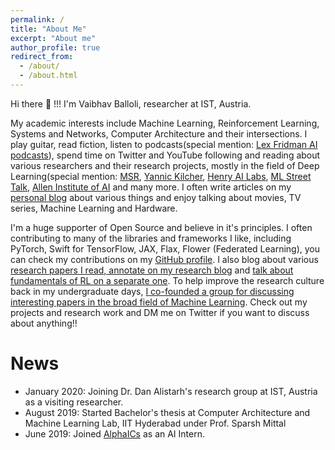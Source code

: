 ```yaml
---
permalink: /
title: "About Me"
excerpt: "About me"
author_profile: true
redirect_from: 
  - /about/
  - /about.html
---
```

<meta name="google-site-verification" content="7NsifbLkAAEoVzb5GhBMklfiBv0iMh78Llht-xBDsm0" />
Hi there 👋 !!! I'm Vaibhav Balloli, researcher at IST, Austria.

My academic interests include Machine Learning, Reinforcement Learning, Systems and Networks, Computer Architecture and their intersections. I play guitar, read fiction, listen to podcasts(special mention: [Lex Fridman AI podcasts](https://www.youtube.com/playlist?list=PLrAXtmErZgOdP_8GztsuKi9nrraNbKKp4)), spend time on Twitter and YouTube following and reading about various researchers and their research projects, mostly in the field of Deep Learning(special mention: [MSR](https://www.youtube.com/user/MicrosoftResearch), [Yannic Kilcher](https://www.youtube.com/channel/UCZHmQk67mSJgfCCTn7xBfew), [Henry AI Labs](https://www.youtube.com/channel/UCHB9VepY6kYvZjj0Bgxnpbw), [ML Street Talk](https://www.youtube.com/channel/UCMLtBahI5DMrt0NPvDSoIRQ), [Allen Institute of AI](https://www.youtube.com/channel/UCEqgmyWChwvt6MFGGlmUQCQ) and many more. I often write articles on my [personal blog](https://vballoli.github.io/blog) about various things and enjoy talking about movies, TV series, Machine Learning and Hardware.

I'm a huge supporter of Open Source and believe in it's principles. I often contributing to many of the libraries and frameworks I like, including PyTorch, Swift for TensorFlow, JAX, Flax, Flower (Federated Learning), you can check my contributions on my [GitHub profile](https://github.com/vballoli). I also blog about various [research papers I read, annotate on my research blog](https://vballoli.github.io/research-papers/) and [talk about fundamentals of RL on a separate one](https://vballoli.github.io/rl-journey/). To help improve the research culture back in my undergraduate days, [I co-founded a group for discussing interesting papers in the broad field of Machine Learning](https://cspdf-bphc.github.io). Check out my projects and research work and DM me on Twitter if you want to discuss about anything!!

<!--I’m currently looking for opportunities to pursue research/work in Machine Learning, Computer Vision, Hardware Systems and their intersection.-->

# News
- January 2020: Joining Dr. Dan Alistarh's research group at IST, Austria as a visiting researcher.
- August 2019: Started Bachelor's thesis at Computer Architecture and Machine Learning Lab, IIT Hyderabad under Prof. Sparsh Mittal
- June 2019: Joined [AlphaICs](https://alphaics.ai) as an AI Intern.

